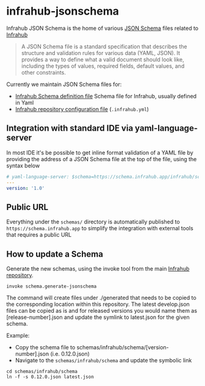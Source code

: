 # infrahub-jsonschema

Infrahub JSON Schema is the home of various [JSON Schema](https://json-schema.org/) files related to [Infrahub](https://github.com/opsmill/infrahub)

> A JSON Schema file is a standard specification that describes the structure and validation rules for various data (YAML, JSON). It provides a way to define what a valid document should look like, including the types of values, required fields, default values, and other constraints.

Currently we maintain JSON Schema files for:

- [Infrahub Schema definition file](https://docs.infrahub.app/topics/schema) Schema file for Infrahub, usually defined in Yaml
- [Infrahub repository configuration file](https://docs.infrahub.app/topics/infrahub-yml) (`.infrahub.yml`)

## Integration with standard IDE via yaml-language-server

In most IDE it's be possible to get inline format validation of a YAML file by providing the address of a JSON Schema file at the top of the file, using the syntax below

```yaml
# yaml-language-server: $schema=https://schema.infrahub.app/infrahub/schema/latest.json
---
version: '1.0'
```

## Public URL

Everything under the `schemas/` directory is automatically published to `https://schema.infrahub.app` to simplify the integration with external tools that requires a public URL

## How to update a Schema

Generate the new schemas, using the invoke tool from the main [Infrahub repository](https://github.com/opsmill/infrahub).

```shell
invoke schema.generate-jsonschema
```

The command will create files under ./generated that needs to be copied to the corresponding location within this repository. The latest develop.json files can be copied as is and for released versions you would name them as [release-number].json and update the symlink to latest.json for the given schema.

Example:

- Copy the schema file to schemas/infrahub/schema/[version-number].json (i.e. 0.12.0.json)
- Navigate to the `schemas/infrahub/schema` and update the symbolic link

```shell
cd schemas/infrahub/schema
ln -f -s 0.12.0.json latest.json
```
